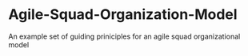 # Agile-Squad-Organization-Model
An example set of guiding priniciples for an agile squad organizational model
